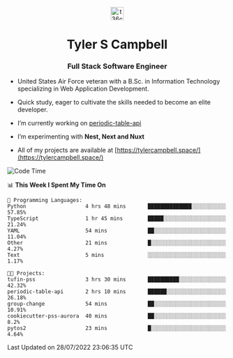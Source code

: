 <p align="center">
<a href="https://www.linkedin.com/in/t36campbell" target="blank"><img align="center" src="https://ik.imagekit.io/t36campbell/Portfolio/linkedin.png.original_m8bbGgPh6.png" alt="t36campbell" height="30" width="30" /></a>
</p>
<h1 align="center">Tyler S Campbell</h1>
<h3 align="center">Full Stack Software Engineer</h3>

* United States Air Force veteran with a B.Sc. in Information Technology specializing in Web Application Development. 

* Quick study, eager to cultivate the skills needed to become an elite developer.

* I’m currently working on [periodic-table-api](https://github.com/t36campbell/periodic-table-api)

* I’m experimenting with **Nest, Next and Nuxt**

* All of my projects are available at [https://tylercampbell.space/](https://tylercampbell.space/)

<!--START_SECTION:waka-->
![Code Time](http://img.shields.io/badge/Code%20Time-1%2C716%20hrs%2048%20mins-blue)

📊 **This Week I Spent My Time On** 

```text
💬 Programming Languages: 
Python                   4 hrs 48 mins       ██████████████░░░░░░░░░░░   57.85% 
TypeScript               1 hr 45 mins        █████░░░░░░░░░░░░░░░░░░░░   21.24% 
YAML                     54 mins             ██░░░░░░░░░░░░░░░░░░░░░░░   11.04% 
Other                    21 mins             █░░░░░░░░░░░░░░░░░░░░░░░░   4.27% 
Text                     5 mins              ░░░░░░░░░░░░░░░░░░░░░░░░░   1.17%

🐱‍💻 Projects: 
tufin-pss                3 hrs 30 mins       ██████████░░░░░░░░░░░░░░░   42.32% 
periodic-table-api       2 hrs 10 mins       ██████░░░░░░░░░░░░░░░░░░░   26.18% 
group-change             54 mins             ██░░░░░░░░░░░░░░░░░░░░░░░   10.91% 
cookiecutter-pss-aurora  40 mins             ██░░░░░░░░░░░░░░░░░░░░░░░   8.2% 
pytos2                   23 mins             █░░░░░░░░░░░░░░░░░░░░░░░░   4.64%

```


 Last Updated on 28/07/2022 23:06:35 UTC
<!--END_SECTION:waka-->
